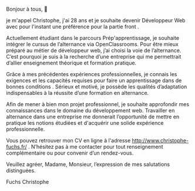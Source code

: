 
Bonjour à tous, 👋

je m'appel Christophe, j'ai 28 ans et je souhaite devenir Développeur Web avec pour l'instant une préférence pour la partie front .

Actuellement étudiant dans le parcours Prép'apprentissage, je souhaite intégrer le cursus de l’alternance via OpenClassrooms. Pour être mieux préparé au métier de développeur web, j’ai choisi la voie de l’alternance. C’est pourquoi je suis à la recherche d’une entreprise qui me permettrait d’allier enseignement théorique et formation pratique.

Grâce à mes précédentes expériences professionnelles, je connais les exigences et les capacités requises pour faire un apprentissage dans de bonnes conditions . Sérieux et motivé, je possède les qualités d’adaptation indispensables à la réussite d’une formation en alternance.

Afin de mener à bien mon projet professionnel, je souhaite approfondir mes connaissances dans le domaine du développement web. Travailler en alternance dans une entreprise me donnerait l’opportunité de mettre en pratique les notions étudiées et d'acquérir une solide expérience professionnelle.

Vous pouvez retrouver mon CV en ligne à l'adresse http://www.christophe-fuchs.fr/ . N’hésitez pas à me contacter pour tout renseignement complémentaire ou pour convenir d’un rendez-vous.

Veuillez agréer, Madame, Monsieur, l’expression de mes salutations distinguées.

Fuchs Christophe
